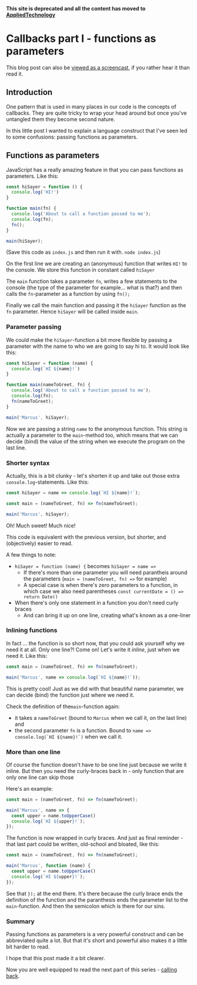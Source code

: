 **This site is deprecated and all the content has moved to [AppliedTechnology](https://appliedtechnology.github.io/protips/)**

# Callbacks part I - functions as parameters

This blog post can also be [viewed as a screencast](https://youtu.be/rhD6_jdZkK8), if you rather hear it than read it.

## Introduction

One pattern that is used in many places in our code is the concepts of callbacks. They are quite tricky to wrap your head around but once you've untangled them they become second nature.

In this little post I wanted to explain a language construct that I've seen led to some confusions: passing functions as parameters.

## Functions as parameters

JavaScript has a really amazing feature in that you can pass functions as parameters. Like this:

```javascript
const hiSayer = function () {
  console.log('HI!')
}

function main(fn) {
  console.log('About to call a function passed to me');
  console.log(fn);
  fn();
}

main(hiSayer);
```

(Save this code as `index.js` and then run it with. `node index.js`)

On the first line we are creating an (anonymous) function that writes `HI!` to the console. We store this function in constant called `hiSayer`

The `main` function takes a parameter `fn`, writes a few statements to the console (the type of the parameter for example... what is that?) and then calls the `fn`-parameter as a function by using `fn();`

Finally we call the main function and passing it the `hiSayer` function as the `fn` parameter. Hence `hiSayer` will be called inside `main`.

### Parameter passing

We could make the `hiSayer`-function a bit more flexible by passing a parameter with the name to who we are going to say hi to. It would look like this:

```javascript
const hiSayer = function (name) {
  console.log(`HI ${name}!`)
}

function main(nameToGreet, fn) {
  console.log('About to call a function passed to me');
  console.log(fn);
  fn(nameToGreet);
}

main('Marcus', hiSayer);
```

Now we are passing a string `name` to the anonymous function. This string is actually a parameter to the `main`-method too, which means that we can decide (bind) the value of the string when we execute the program on the last line.

### Shorter syntax

Actually, this is a bit clunky - let's shorten it up and take out those extra `console.log`-statements. Like this:

```javascript
const hiSayer = name => console.log(`HI ${name}!`);

const main = (nameToGreet, fn) => fn(nameToGreet);

main('Marcus', hiSayer);
```

Oh! Much sweet! Much nice!

This code is equivalent with the previous version, but shorter, and (objectively) easier to read.

A few things to note:

* `hiSayer = function (name) {` becomes `hiSayer = name =>`
  * If there's more than one parameter you will need parantheis around the parameters (`main = (nameToGreet, fn) =>` for example)
  * A special case is when there's zero parameters to a function, in which case we also need parentheses ```const currentDate = () => return Date() ```
* When there's only one statement in a function you don't need curly braces
  * And can bring it up on one line, creating what's known as a one-liner

### Inlining functions

In fact ... the function is so short now, that you could ask yourself why we need it at all. Only one line?! Come on! Let's write it *inline*, just when we need it. Like this:

```javascript
const main = (nameToGreet, fn) => fn(nameToGreet);

main('Marcus', name => console.log(`HI ${name}!`));
```

This is pretty cool! Just as we did with that beautiful name parameter, we can decide (bind) the function just where we need it.

Check the definition of the`main`-function again:

* it takes a `nameToGreet` (bound to `Marcus` when we call it, on the last line) and
* the second parameter `fn` is a function. Bound to ```name => console.log(`HI ${name}!`)``` when we call it.

### More than one line

Of course the function doesn't have to be one line just because we write it inline. But then you need the curly-braces back in - only function that are only one line can skip those

Here's an example:

```javascript
const main = (nameToGreet, fn) => fn(nameToGreet);

main('Marcus', name => {
  const upper = name.toUpperCase()
  console.log(`HI ${upper}!`);
});
```

The function is now wrapped in curly braces. And just as final reminder - that last part could be written, old-school and bloated, like this:

```javascript
const main = (nameToGreet, fn) => fn(nameToGreet);

main('Marcus', function (name) {
  const upper = name.toUpperCase()
  console.log(`HI ${upper}!`);
});
```

See that `});` at the end there. It's there because the curly brace ends the definition of the function and the paranthesis ends the parameter list to the `main`-function. And then the semicolon which is there for our sins.

### Summary

Passing functions as parameters is a very powerful construct and can be abbreviated quite a lot. But that it's short and powerful also makes it a little bit harder to read.

I hope that this post made it a bit clearer.

Now you are well equipped to read the next part of this series - [calling back](https://saltsthlm.github.io/protips/callingBack).